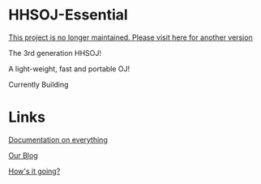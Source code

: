 # HHSOJ-Essential

[This project is no longer maintained. Please visit here for another version](https://github.com/HellHoleStudios/hhsoj)

The 3rd generation HHSOJ!

A light-weight, fast and portable OJ!

Currently Building

# Links
[Documentation on everything](https://xgn.gitbook.io/hhsoj-essential-doc/)

[Our Blog](https://blog.hellholestudios.top/)

[How's it going?](https://betaoj.hellholestudios.top/HellOJ)
